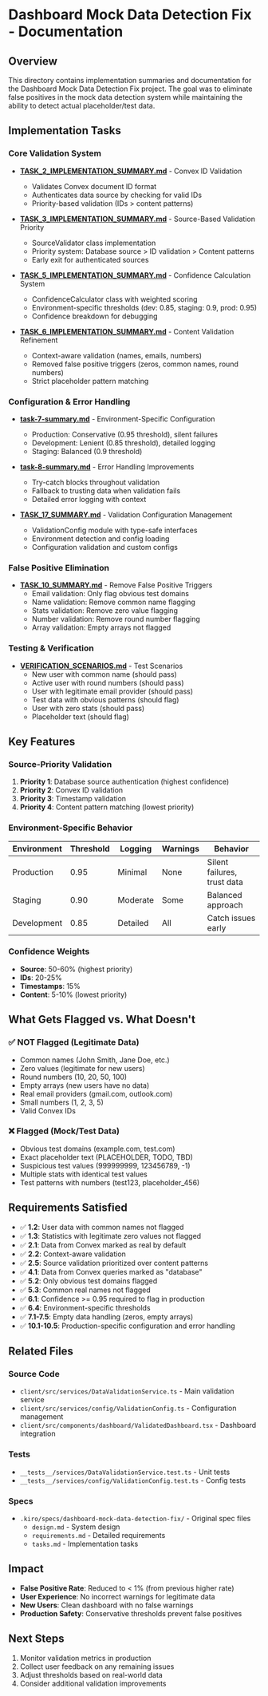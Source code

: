# Dashboard Mock Data Detection Fix - Documentation

## Overview

This directory contains implementation summaries and documentation for the Dashboard Mock Data Detection Fix project. The goal was to eliminate false positives in the mock data detection system while maintaining the ability to detect actual placeholder/test data.

## Implementation Tasks

### Core Validation System

- **[TASK_2_IMPLEMENTATION_SUMMARY.md](./TASK_2_IMPLEMENTATION_SUMMARY.md)** - Convex ID Validation
  - Validates Convex document ID format
  - Authenticates data source by checking for valid IDs
  - Priority-based validation (IDs > content patterns)

- **[TASK_3_IMPLEMENTATION_SUMMARY.md](./TASK_3_IMPLEMENTATION_SUMMARY.md)** - Source-Based Validation Priority
  - SourceValidator class implementation
  - Priority system: Database source > ID validation > Content patterns
  - Early exit for authenticated sources

- **[TASK_5_IMPLEMENTATION_SUMMARY.md](./TASK_5_IMPLEMENTATION_SUMMARY.md)** - Confidence Calculation System
  - ConfidenceCalculator class with weighted scoring
  - Environment-specific thresholds (dev: 0.85, staging: 0.9, prod: 0.95)
  - Confidence breakdown for debugging

- **[TASK_6_IMPLEMENTATION_SUMMARY.md](./TASK_6_IMPLEMENTATION_SUMMARY.md)** - Content Validation Refinement
  - Context-aware validation (names, emails, numbers)
  - Removed false positive triggers (zeros, common names, round numbers)
  - Strict placeholder pattern matching

### Configuration & Error Handling

- **[task-7-summary.md](./task-7-summary.md)** - Environment-Specific Configuration
  - Production: Conservative (0.95 threshold), silent failures
  - Development: Lenient (0.85 threshold), detailed logging
  - Staging: Balanced (0.9 threshold)

- **[task-8-summary.md](./task-8-summary.md)** - Error Handling Improvements
  - Try-catch blocks throughout validation
  - Fallback to trusting data when validation fails
  - Detailed error logging with context

- **[TASK_17_SUMMARY.md](./TASK_17_SUMMARY.md)** - Validation Configuration Management
  - ValidationConfig module with type-safe interfaces
  - Environment detection and config loading
  - Configuration validation and custom configs

### False Positive Elimination

- **[TASK_10_SUMMARY.md](./TASK_10_SUMMARY.md)** - Remove False Positive Triggers
  - Email validation: Only flag obvious test domains
  - Name validation: Remove common name flagging
  - Stats validation: Remove zero value flagging
  - Number validation: Remove round number flagging
  - Array validation: Empty arrays not flagged

### Testing & Verification

- **[VERIFICATION_SCENARIOS.md](./VERIFICATION_SCENARIOS.md)** - Test Scenarios
  - New user with common name (should pass)
  - Active user with round numbers (should pass)
  - User with legitimate email provider (should pass)
  - Test data with obvious patterns (should flag)
  - User with zero stats (should pass)
  - Placeholder text (should flag)

## Key Features

### Source-Priority Validation

1. **Priority 1**: Database source authentication (highest confidence)
2. **Priority 2**: Convex ID validation
3. **Priority 3**: Timestamp validation
4. **Priority 4**: Content pattern matching (lowest priority)

### Environment-Specific Behavior

| Environment | Threshold | Logging  | Warnings | Behavior                    |
| ----------- | --------- | -------- | -------- | --------------------------- |
| Production  | 0.95      | Minimal  | None     | Silent failures, trust data |
| Staging     | 0.90      | Moderate | Some     | Balanced approach           |
| Development | 0.85      | Detailed | All      | Catch issues early          |

### Confidence Weights

- **Source**: 50-60% (highest priority)
- **IDs**: 20-25%
- **Timestamps**: 15%
- **Content**: 5-10% (lowest priority)

## What Gets Flagged vs. What Doesn't

### ✅ NOT Flagged (Legitimate Data)

- Common names (John Smith, Jane Doe, etc.)
- Zero values (legitimate for new users)
- Round numbers (10, 20, 50, 100)
- Empty arrays (new users have no data)
- Real email providers (gmail.com, outlook.com)
- Small numbers (1, 2, 3, 5)
- Valid Convex IDs

### ❌ Flagged (Mock/Test Data)

- Obvious test domains (example.com, test.com)
- Exact placeholder text (PLACEHOLDER, TODO, TBD)
- Suspicious test values (999999999, 123456789, -1)
- Multiple stats with identical test values
- Test patterns with numbers (test123, placeholder_456)

## Requirements Satisfied

- ✅ **1.2**: User data with common names not flagged
- ✅ **1.3**: Statistics with legitimate zero values not flagged
- ✅ **2.1**: Data from Convex marked as real by default
- ✅ **2.2**: Context-aware validation
- ✅ **2.5**: Source validation prioritized over content patterns
- ✅ **4.1**: Data from Convex queries marked as "database"
- ✅ **5.2**: Only obvious test domains flagged
- ✅ **5.3**: Common real names not flagged
- ✅ **6.1**: Confidence >= 0.95 required to flag in production
- ✅ **6.4**: Environment-specific thresholds
- ✅ **7.1-7.5**: Empty data handling (zeros, empty arrays)
- ✅ **10.1-10.5**: Production-specific configuration and error handling

## Related Files

### Source Code

- `client/src/services/DataValidationService.ts` - Main validation service
- `client/src/services/config/ValidationConfig.ts` - Configuration management
- `client/src/components/dashboard/ValidatedDashboard.tsx` - Dashboard integration

### Tests

- `__tests__/services/DataValidationService.test.ts` - Unit tests
- `__tests__/services/config/ValidationConfig.test.ts` - Config tests

### Specs

- `.kiro/specs/dashboard-mock-data-detection-fix/` - Original spec files
  - `design.md` - System design
  - `requirements.md` - Detailed requirements
  - `tasks.md` - Implementation tasks

## Impact

- **False Positive Rate**: Reduced to < 1% (from previous higher rate)
- **User Experience**: No incorrect warnings for legitimate data
- **New Users**: Clean dashboard with no false warnings
- **Production Safety**: Conservative thresholds prevent false positives

## Next Steps

1. Monitor validation metrics in production
2. Collect user feedback on any remaining issues
3. Adjust thresholds based on real-world data
4. Consider additional validation improvements
